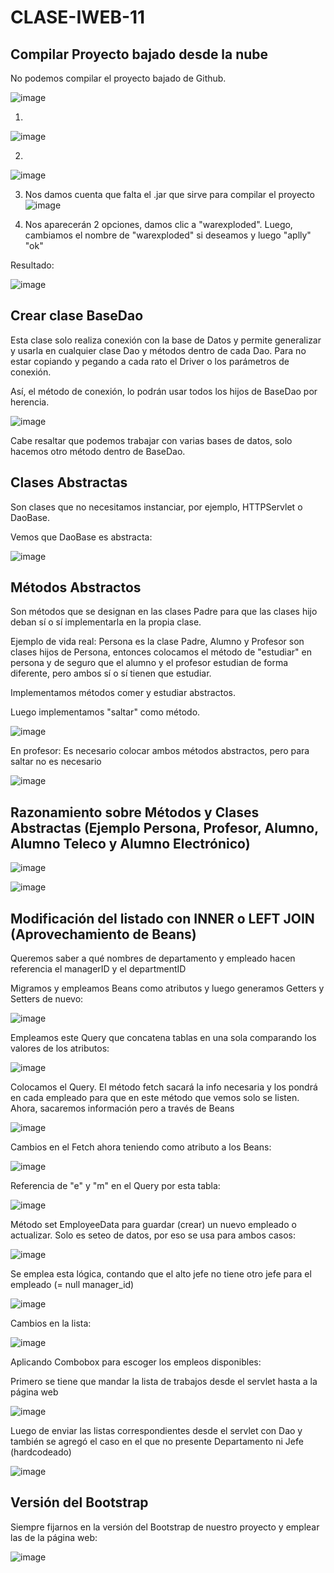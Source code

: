 # CLASE-IWEB-11

## Compilar Proyecto bajado desde la nube
No podemos compilar el proyecto bajado de Github.

![image](https://github.com/SergioABS0813/CLASE-IWEB-11/assets/134556600/9797ba42-a0ad-4125-a4c3-df45d362dfe1)

1)
![image](https://github.com/SergioABS0813/CLASE-IWEB-11/assets/134556600/58a15581-6b62-4d1e-a639-e638cbe5c958)

2)
![image](https://github.com/SergioABS0813/CLASE-IWEB-11/assets/134556600/dbfacc32-02b5-418c-b18f-9c46850e478c)

3) Nos damos cuenta que falta el .jar que sirve para compilar el proyecto
![image](https://github.com/SergioABS0813/CLASE-IWEB-11/assets/134556600/1fbec5fc-a0a2-489e-be58-19869c5ce55b)

4) Nos aparecerán 2 opciones, damos clic a "warexploded". Luego, cambiamos el nombre de "warexploded" si deseamos y luego "aplly" "ok"

Resultado:

![image](https://github.com/SergioABS0813/CLASE-IWEB-11/assets/134556600/5852c07a-8a5f-4175-b04f-a907822cd83f)

## Crear clase BaseDao
Esta clase solo realiza conexión con la base de Datos y permite generalizar y usarla en cualquier clase Dao y métodos dentro de cada Dao. Para no estar copiando y pegando a cada rato el Driver o los parámetros de conexión. 

Así, el método de conexión, lo podrán usar todos los hijos de BaseDao por herencia.

![image](https://github.com/SergioABS0813/CLASE-IWEB-11/assets/134556600/640e2167-8b09-4b92-9742-555ca9a63f3b)

Cabe resaltar que podemos trabajar con varias bases de datos, solo hacemos otro método dentro de BaseDao.

## Clases Abstractas
Son clases que no necesitamos instanciar, por ejemplo, HTTPServlet o DaoBase.

Vemos que DaoBase es abstracta:

![image](https://github.com/SergioABS0813/CLASE-IWEB-11/assets/134556600/640e2167-8b09-4b92-9742-555ca9a63f3b)

## Métodos Abstractos
Son métodos que se designan en las clases Padre para que las clases hijo deban sí o sí implementarla en la propia clase.

Ejemplo de vida real: Persona es la clase Padre, Alumno y Profesor son clases hijos de Persona, entonces colocamos el método de "estudiar" en persona y de seguro que el alumno y el profesor estudian de forma diferente, pero ambos sí o sí tienen que estudiar.

Implementamos métodos comer y estudiar abstractos.

Luego implementamos "saltar" como método.

![image](https://github.com/SergioABS0813/CLASE-IWEB-11/assets/134556600/8bdc2669-1146-411f-b31b-286d37540286)

En profesor: Es necesario colocar ambos métodos abstractos, pero para saltar no es necesario

![image](https://github.com/SergioABS0813/CLASE-IWEB-11/assets/134556600/07edfb42-73cf-45c2-b9ed-0f41f31f81a8)

## Razonamiento sobre Métodos y Clases Abstractas (Ejemplo Persona, Profesor, Alumno, Alumno Teleco y Alumno Electrónico)

![image](https://github.com/SergioABS0813/CLASE-IWEB-11/assets/134556600/357b2cef-4caa-4aad-90a1-3ade8a002a1d)

![image](https://github.com/SergioABS0813/CLASE-IWEB-11/assets/134556600/e97001a0-a107-471e-9c61-8bf0b5f71cae)

## Modificación del listado con INNER o LEFT JOIN (Aprovechamiento de Beans)

Queremos saber a qué nombres de departamento y empleado hacen referencia el managerID y el departmentID

Migramos y empleamos Beans como atributos y luego generamos Getters y Setters de nuevo:

![image](https://github.com/SergioABS0813/CLASE-IWEB-11/assets/134556600/60697abd-506b-47c0-8c26-065c0392af59)


Empleamos este Query que concatena tablas en una sola comparando los valores de los atributos:

![image](https://github.com/SergioABS0813/CLASE-IWEB-11/assets/134556600/733531d5-079a-4579-9769-78267d47cb9e)

Colocamos el Query. El método fetch sacará la info necesaria y los pondrá en cada empleado para que en este método que vemos solo se listen. Ahora, sacaremos información pero a través de Beans

![image](https://github.com/SergioABS0813/CLASE-IWEB-11/assets/134556600/3c81dadb-1861-4b17-96eb-5b5aa0097083)

Cambios en el Fetch ahora teniendo como atributo a los Beans:

![image](https://github.com/SergioABS0813/CLASE-IWEB-11/assets/134556600/9cdf9e8a-c120-4573-be92-d7cecbee156a)

Referencia de "e" y "m" en el Query por esta tabla:

![image](https://github.com/SergioABS0813/CLASE-IWEB-11/assets/134556600/8fa8918b-483c-4d93-b5b1-9cfc3557b53e)

Método set EmployeeData para guardar (crear) un nuevo empleado o actualizar. Solo es seteo de datos, por eso se usa para ambos casos:

![image](https://github.com/SergioABS0813/CLASE-IWEB-11/assets/134556600/51f7f276-1254-4ccd-9ea8-4e116cc93551)

Se emplea esta lógica, contando que el alto jefe no tiene otro jefe para el empleado (= null manager_id)

![image](https://github.com/SergioABS0813/CLASE-IWEB-11/assets/134556600/21f3a75e-7700-42b0-88ec-a36ff8409e28)

Cambios en la lista:

![image](https://github.com/SergioABS0813/CLASE-IWEB-11/assets/134556600/7da94061-7554-42b3-aeec-45ebce68cb59)

Aplicando Combobox para escoger los empleos disponibles:

Primero se tiene que mandar la lista de trabajos desde el servlet hasta a la página web

![image](https://github.com/SergioABS0813/CLASE-IWEB-11/assets/134556600/5addc67c-9de9-4e24-80b3-7e7236f6103c)

Luego de enviar las listas correspondientes desde el servlet con Dao y también se agregó el caso en el que no presente Departamento ni Jefe (hardcodeado)

![image](https://github.com/SergioABS0813/CLASE-IWEB-11/assets/134556600/8b726edb-141c-455d-bb14-137d57b9d367)





## Versión del Bootstrap
Siempre fijarnos en la versión del Bootstrap de nuestro proyecto y emplear las de la página web:

![image](https://github.com/SergioABS0813/CLASE-IWEB-11/assets/134556600/46040f47-bed6-48e0-b299-a9c1ff45f4da)

















